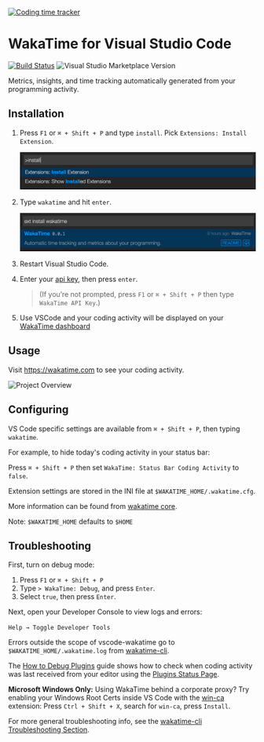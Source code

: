 [![Coding time tracker](https://wakatime.com/badge/github/wakatime/vscode-wakatime.svg)](https://wakatime.com/badge/github/wakatime/vscode-wakatime)


# WakaTime for Visual Studio Code

[![Build Status](https://travis-ci.com/wakatime/vscode-wakatime.svg?branch=master)](https://travis-ci.com/wakatime/vscode-wakatime)
![Visual Studio Marketplace Version](https://img.shields.io/visual-studio-marketplace/v/WakaTime.vscode-wakatime.svg?label=Visual%20Studio%20Marketplace)

Metrics, insights, and time tracking automatically generated from your programming activity.


## Installation

1. Press `F1` or `⌘ + Shift + P` and type `install`. Pick `Extensions: Install Extension`.

    ![type install](./images/type-install.png)
2. Type `wakatime` and hit `enter`.

    ![type wakatime](./images/type-wakatime.png)

3. Restart Visual Studio Code.

4. Enter your [api key](https://wakatime.com/settings?apikey=true), then press `enter`.

    > (If you’re not prompted, press `F1` or `⌘ + Shift + P` then type `WakaTime API Key`.)

5. Use VSCode and your coding activity will be displayed on your [WakaTime dashboard](https://wakatime.com)


## Usage

Visit https://wakatime.com to see your coding activity.

![Project Overview](./images/Screen-Shot-2016-03-21.png)


## Configuring

VS Code specific settings are available from `⌘ + Shift + P`, then typing `wakatime`.

For example, to hide today's coding activity in your status bar:

Press `⌘ + Shift + P` then set `WakaTime: Status Bar Coding Activity` to `false`.

Extension settings are stored in the INI file at `$WAKATIME_HOME/.wakatime.cfg`.

More information can be found from [wakatime core](https://github.com/wakatime/wakatime#configuring).

Note: `$WAKATIME_HOME` defaults to `$HOME`


## Troubleshooting

First, turn on debug mode:

1. Press `F1` or `⌘ + Shift + P`
2. Type `> WakaTime: Debug`, and press `Enter`.
3. Select `true`, then press `Enter`.

Next, open your Developer Console to view logs and errors:

`Help → Toggle Developer Tools`

Errors outside the scope of vscode-wakatime go to `$WAKATIME_HOME/.wakatime.log` from [wakatime-cli][wakatime-cli-help].

The [How to Debug Plugins][how to debug] guide shows how to check when coding activity was last received from your editor using the [Plugins Status Page][plugins status page].

**Microsoft Windows Only:** Using WakaTime behind a corporate proxy? Try enabling your Windows Root Certs inside VS Code with the [win-ca][winca] extension:
Press `Ctrl + Shift + X`, search for `win-ca`, press `Install`.

For more general troubleshooting info, see the [wakatime-cli Troubleshooting Section][wakatime-cli-help].

[wakatime-cli-help]: https://github.com/wakatime/wakatime#troubleshooting
[how to debug]: https://wakatime.com/faq#debug-plugins
[plugins status page]: https://wakatime.com/plugin-status
[winca]: https://github.com/ukoloff/win-ca/tree/master/vscode
